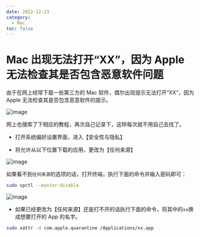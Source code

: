 ```yaml
---
date: 2022-12-23
category:
  - Mac
toc: false
---
```


# Mac 出现无法打开“XX”，因为 Apple 无法检查其是否包含恶意软件问题

由于在网上经常下载一些第三方的 Mac 软件，偶尔出现提示无法打开“XX”，因为 Apple 无法检查其是否包含恶意软件的提示。

![image](https://image.liubing.me/2022/12/23/a101006b0a091.png)

网上也搜索了下相应的教程，再次自己记录下，这样每次就不用自己去找了。

- 打开系统偏好设置界面，进入【安全性与隐私】

- 将允许从以下位置下载的应用，更改为【任何来源】

![image](https://image.liubing.me/2022/12/23/ebb4222636ecf.png)

如果看不到`任何来源`的选项的话，打开终端，执行下面的命令并输入密码即可：

```sh
sudo spctl --master-disable
```

![image](https://image.liubing.me/2022/12/23/e037109e79f4c.png)

- 如果已经更改为【任何来源】还是打不开的话执行下面的命令，将其中的`xx`换成想要打开的 App 的名字。

```sh
sudo xattr -d com.apple.quarantine /Applications/xx.app
```
